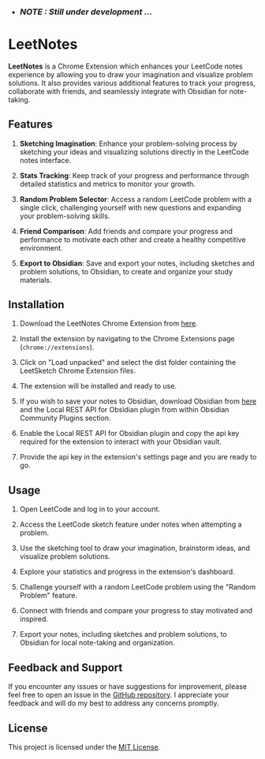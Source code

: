  - ### _NOTE : Still under development ..._

# LeetNotes

**LeetNotes** is a Chrome Extension which enhances your LeetCode notes experience by allowing you to draw your imagination and visualize problem solutions. It also provides various additional features to track your progress, collaborate with friends, and seamlessly integrate with Obsidian for note-taking.

## Features

1. **Sketching Imagination**: Enhance your problem-solving process by sketching your ideas and visualizing solutions directly in the LeetCode notes interface.

2. **Stats Tracking**: Keep track of your progress and performance through detailed statistics and metrics to monitor your growth.

3. **Random Problem Selector**: Access a random LeetCode problem with a single click, challenging yourself with new questions and expanding your problem-solving skills.

4. **Friend Comparison**: Add friends and compare your progress and performance to motivate each other and create a healthy competitive environment.

5. **Export to Obsidian**: Save and export your notes, including sketches and problem solutions, to Obsidian, to create and organize your study materials.

## Installation

1. Download the LeetNotes Chrome Extension from [here](https://github.com/Glenn-Mendonca/LeetNotes/archive/refs/heads/main.zip).

2. Install the extension by navigating to the Chrome Extensions page (`chrome://extensions`).

3. Click on "Load unpacked" and select the dist folder containing the LeetSketch Chrome Extension files.

4. The extension will be installed and ready to use.

5. If you wish to save your notes to Obsidian, download Obsidian from [here](https://obsidian.md/) and the Local REST API for Obsidian plugin from within Obsidian Community Plugins section.

6. Enable the Local REST API for Obsidian plugin and copy the api key required for the extension to interact with your Obsidian vault.

7. Provide the api key in the extension's settings page and you are ready to go.

## Usage

1. Open LeetCode and log in to your account.

2. Access the LeetCode sketch feature under notes when attempting a problem.

3. Use the sketching tool to draw your imagination, brainstorm ideas, and visualize problem solutions.

4. Explore your statistics and progress in the extension's dashboard.

5. Challenge yourself with a random LeetCode problem using the "Random Problem" feature.

6. Connect with friends and compare your progress to stay motivated and inspired.

7. Export your notes, including sketches and problem solutions, to Obsidian for local note-taking and organization.

## Feedback and Support

If you encounter any issues or have suggestions for improvement, please feel free to open an issue in the [GitHub repository](https://github.com/Glenn-Mendonca/LeetNotes). I appreciate your feedback and will do my best to address any concerns promptly.

## License

This project is licensed under the [MIT License](LICENSE).
